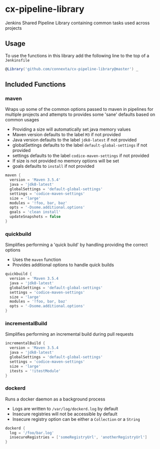# cx-pipeline-library
Jenkins Shared Pipeline Library containing common tasks used across projects

## Usage

To use the functions in this library add the following line to the top of a `Jenkinsfile`

```groovy
@Library('github.com/connexta/cx-pipeline-library@master') _
```
## Included Functions

### maven
 
Wraps up some of the common options passed to maven in pipelines for multiple projects and attempts to provides some 'sane' defaults based on common usages

* Providing a size will automatically set java memory values
* Maven version defaults to the label `M3` if not provided
* Java version defaults to the label `jdk8-latest` if not provided
* globalSettings defaults to the label `default-global-settings` if not provided
* settings defaults to the label `codice-maven-settings` if not provided
* If size is not provided no memory options will be set
* goals defaults to `install` if not provided 

```groovy
maven {
  version = 'Maven 3.5.4'
  java = 'jdk8-latest'
  globalSettings = 'default-global-settings'
  settings = 'codice-maven-settings'
  size = 'large'
  modules = '!foo, bar, baz'
  opts = '-Dsome.additional.options'
  goals = 'clean install'
  updateSnapshots = false
}
```
### quickbuild

Simplifies performing a 'quick build' by handling providing the correct options

* Uses the `maven` function
* Provides additional options to handle quick builds
```groovy
quickbuild {
  version = 'Maven 3.5.4
  java = 'jdk8-latest'
  globalSettings = 'default-global-settings'
  settings = 'codice-maven-settings'
  size = 'large'
  modules = '!foo, bar, baz'
  opts = '-Dsome.additional.options'
}
```

### incrementalBuild

Simplifies performing an incremental build during pull requests

```groovy
incrementalBuild {
  version = 'Maven 3.5.4
  java = 'jdk8-latest'
  globalSettings = 'default-global-settings'
  settings = 'codice-maven-settings'
  size = 'large'
  itests = '!itestModule'
}
```

### dockerd

Runs a docker daemon as a background process

* Logs are written to `/var/log/dockerd.log` by default
* Insecure registries will not be accessible by default
* Insecure registry option can be either a `Collection` or a `String`

```groovy
dockerd {
  log = '/foo/bar.log'
  insecureRegistries = ['someRegistryUrl', 'anotherRegistryUrl']
}
```